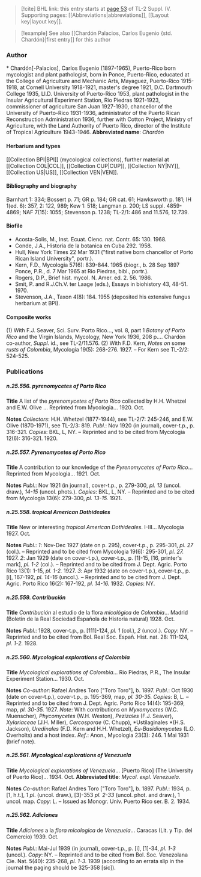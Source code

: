 > [!cite] BHL link: this entry starts at [page 53](https://www.biodiversitylibrary.org/page/33265730) of TL-2 Suppl. IV.
> Supporting pages: [[Abbreviations|abbreviations]], [[Layout key|layout key]].

> [!example] See also [[Chardón Palacios, Carlos Eugenio {std. Chardón}|first entry]] for this author

### Author

\* Chardón\[-Palacios\], Carlos Eugenio (1897-1965), Puerto-Rico born mycologist and plant pathologist, born in Ponce, Puerto-Rico, educated at the College of Agriculture and Mechanic Arts, Mayaguez, Puerto-Rico 1915-1918, at Cornell University 1918-1921, master's degree 1921, D.C. Dartmouth College 1935, Ll.D. University of Puerto-Rico 1953, plant pathologist in the Insular Agricultural Experiment Station, Rio Piedras 1921-1923, commissioner of agriculture San Juan 1927-1930, chancellor of the University of Puerto-Rico 1931-1936, administrator of the Puerto Rican Reconstruction Administration 1936, further with Cotton Project, Ministry of Agriculture, with the Land Authority of Puerto Rico, director of the Institute of Tropical Agriculture 1943-1946. 
**Abbreviated name**: *Chardón*

#### Herbarium and types

[[Collection BPI|BPI]] (mycological collections), further material at [[Collection COL|COL]], [[Collection CUP|CUP]], [[Collection NY|NY]], [[Collection US|US]], [[Collection VEN|VEN]].

#### Bibliography and biography

Barnhart 1: 334; Bossert p. 71; GR p. 184; GR cat. 61; Hawksworth p. 181; IH 1(ed. 6): 357, 2: 122, 989; Kew 1: 518; Langman p. 200; LS suppl. 4859-4869; NAF 7(15): 1055; Stevenson p. 1238; TL-2/1: 486 and 11.576, 12.739.

#### Biofile

- Acosta-Solis, M., Inst. Ecuat. Cienc. nat. Contr. 65: 130. 1968.
- Conde, J.A., Historia de la botanica en Cuba 292. 1958.
- Hull, New York Times 22 Mar 1931 ("first native born chancellor of Porto Rican Island University", portr.).
- Kern, F.D., Mycologia 57(6): 839-844. 1965 (biogr., b. 28 Sep 1897 Ponce, P.R., d. 7 Mar 1965 at Rio Piedras, bibl., portr.).
- Rogers, D.P., Brief hist. mycol. N. Amer. ed. 2. 56. 1986.
- Smit, P. and R.J.Ch.V. ter Laage (eds.), Essays in biohistory 43, 48-51. 1970.
- Stevenson, J.A., Taxon 4(8): 184. 1955 (deposited his extensive fungus herbarium at BPI).

#### Composite works

(1) With F.J. Seaver, Sci. Surv. Porto Rico..., vol. 8, part 1 *Botany of Porto Rico* and the Virgin Islands, Mycology, New York 1936, 208 p.... Chardón co-author, *Suppl*. id., see TL-2/11.576.
(2) With F.D. Kern, *Notes on* some *rusts of Colombia*, Mycologia 19(5): 268-276. 1927. – For Kern see TL-2/2: 524-525.

### Publications

##### n.25.556. pyrenomycetes of Porto Rico

**Title**
A list of the *pyrenomycetes of Porto Rico* collected by H.H. Whetzel and E.W. Olive ... Reprinted from Mycologia... 1920. Oct.

**Notes**
*Collectors*: H.H. Whetzel (1877-1944), see TL-2/7: 245-246, and E.W. Olive (1870-1971), see TL-2/3: 819.
*Publ*.: Nov 1920 (in journal), cover-t.p., p. 316-321. *Copies*: BKL, L, NY. – Reprinted and to be cited from Mycologia 12(6): 316-321. 1920.

##### n.25.557. Pyrenomycetes of Porto Rico

**Title**
A contribution to our knowledge of the *Pyrenomycetes of Porto Rico*... Reprinted from Mycologia... 1921. Oct.

**Notes**
*Publ*.: Nov 1921 (in journal), cover-t.p., p. 279-300, *pl. 13* (uncol. draw.), *14-15* (uncol. phots.). *Copies*: BKL, L, NY. – Reprinted and to be cited from Mycologia 13(6): 279-300, *pl. 13-15.* 1921.

##### n.25.558. tropical American Dothideales

**Title**
New or interesting *tropical American Dothideales*. I-III... Mycologia 1927. Oct.

**Notes**
*Publ*.: *1*: Nov-Dec 1927 (date on p. 295), cover-t.p., p. 295-301, *pl. 27* (col.). – Reprinted and to be cited from Mycologia 19(6): 295-301, *pl. 27.* 1927.
*2*: Jan 1929 (date on cover-t.p.), cover-t.p., p. \[1\]-15, \[16, printer's mark\], *pl. 1-2* (col.). – Reprinted and to be cited from J. Dept. Agric. Porto Rico 13(1): 1-15, *pl. 1-2.* 1927.
*3*: Apr 1932 (date on cover-t.p.), cover-t.p., p. \[i\], 167-192, *pl. 14-16* (uncol.). – Reprinted and to be cited from J. Dept. Agric. Porto Rico 16(2): 167-192, *pl. 14-16.* 1932.
*Copies*: NY.

##### n.25.559. Contribución

**Title**
*Contribución* al estudio de la flora *micológica* de *Colombia*... Madrid (Boletin de la Real Sociedad Española de Historia natural) 1928. Oct.

**Notes**
*Publ*.: 1928, cover-t.p., p. \[111\]-124, *pl. 1* (col.), *2* (uncol.). *Copy*: NY. – Reprinted and to be cited from Bol. Real Soc. Españ. Hist. nat. 28: 111-124, *pl. 1-2.* 1928.

##### n.25.560. Mycological explorations of Colombia

**Title**
*Mycological explorations of Colombia*... Rio Piedras, P.R., The Insular Experiment Station... 1930. Oct.

**Notes**
*Co-author*: Rafael Andres Toro \["Toro Toro"\], b. 1897.
*Publ*.: Oct 1930 (date on cover-t.p.), cover-t.p., p. 195-369, map, *pl. 30-35.* *Copies*: B, L. – Reprinted and to be cited from J. Dept. Agric. Porto Rico 14(4): 195-369, map, *pl. 30-35.* 1927.
*Note*: With contributions on *Myxomycetes* (W.C. Muenscher), *Phycomycetes* (W.H. Weston), *Pezizales* (F.J. Seaver), *Xylariaceae* (J.H. Miller), *Cercosporae* (C. Chupp), *Ustilaginales *(H.S. Jackson), *Uredinales* (F.D. Kern and H.H. Whetzel), *Eu-Basidiomycetes* (L.O. Overholts) and a host index.
*Ref*.: Anon., Mycologia 23(3): 246. 1 Mai 1931 (brief note).

##### n.25.561. Mycological explorations of Venezuela

**Title**
*Mycological explorations of Venezuela*... \[Puerto Rico\] (The University of Puerto Rico)... 1934. Oct.
**Abbreviated title**: *Mycol. expl. Venezuela*.

**Notes**
*Co-author*: Rafael Andres Toro \["Toro Toro"\], b. 1897.
*Publ*.: 1934, p. \[1, h.t.\], *1 pl*. (uncol. draw.), \[3\]-353 *pl. 2-33* (uncol. phot. and draw.), 1 uncol. map. *Copy*: L. – Issued as Monogr. Univ. Puerto Rico ser. B. 2. 1934.

##### n.25.562. Adiciones

**Title**
*Adiciones* a la *flora micologica* de *Venezuela*... Caracas (Lit. y Tip. del Comercio) 1939. Oct.

**Notes**
*Publ*.: Mai-Jul 1939 (in journal), cover-t.p., p. \[i\], \[1\]-34, *pl. 1-3* (uncol.). *Copy*: NY. – Reprinted and to be cited from Bol. Soc. Venezolana Cie. Nat. 5(40): 235-268, *pl. 1-3.* 1939 (according to an errata slip in the journal the paging should be 325-358 \[sic\]).

